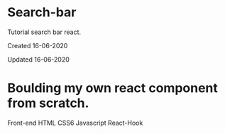 # Search-bar
Tutorial search bar react.


Created 16-06-2020

Updated 16-06-2020




# Boulding my own react component from scratch.

Front-end 
HTML
CSS6
Javascript 
React-Hook
